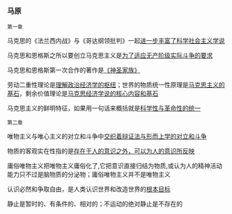 ### 马原

`第一章`

马克思的《法兰西内战》与《哥达纲领批判》一起<u>进一步丰富了科学社会主义学说</u>

马克思和恩格斯之所以要创立马克思主义是<u>为了适应无产阶级实际斗争的要求</u>

马克思和恩格斯第一次合作的著作是<u>《神圣家族》</u>

劳动二重性理论是<u>理解政治经济学的枢纽</u>；世界的物质统一性原理是<u>马克思主义的基石</u>，剩余价值理论是<u>马克思经济学说的核心内容和基石</u>

马克思主义的鲜明特征，如果用一句话来概括就是<u>科学性与革命性的统一</u>

`第二章`

唯物主义与唯心主义的对立和斗争中<u>交织着辩证法与形而上学的对立和斗争</u>

物质的客观实在性指的是<u>存在于人的意识之外，可以为人的意识所反映</u>

庸俗唯物主义把唯物主义庸俗化了,它把意识直接归结为物质,或认为人的精神活动能力只不过是脑物质的分泌物；庸俗唯物主义并不是唯物主义

认识必然和争取自由，是人类认识世界和改造世界的<u>根本目标</u>

静止是暂时的、有条件的、相对的；不运动的绝对静止是不存在的

